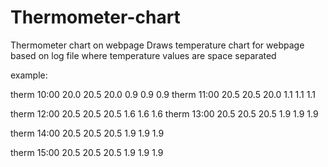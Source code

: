 # Thermometer-chart
Thermometer chart on webpage
Draws temperature chart for webpage based on log file where temperature values are space separated

example:

therm 10:00 20.0 20.5 20.0 0.9 0.9 0.9
therm 11:00 20.5 20.5 20.0 1.1 1.1 1.1

therm 12:00 20.5 20.5 20.5 1.6 1.6 1.6
therm 13:00 20.5 20.5 20.5 1.9 1.9 1.9 

therm 14:00 20.5 20.5 20.5 1.9 1.9 1.9 

therm 15:00 20.5 20.5 20.5 1.9 1.9 1.9 

